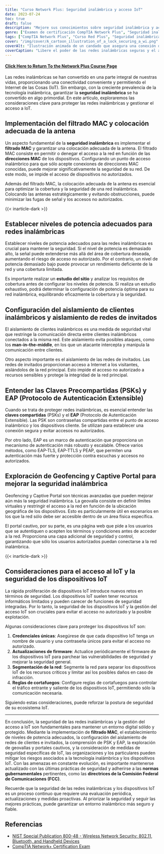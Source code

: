 ```yaml
---
title: "Curso Network Plus: Seguridad inalámbrica y acceso IoT"
date: 2023-07-24
toc: true
draft: false
description: "Mejore sus conocimientos sobre seguridad inalámbrica y acceso IoT con este completo curso Network+. Aprenda sobre filtrado MAC, colocación de antenas, configuración del nivel de potencia, claves precompartidas, EAP, geofencing y seguridad de dispositivos IoT."
genre: ["Examen de certificación CompTIA Network Plus", "Seguridad inalámbrica", "Acceso IoT", "Filtrado MAC", "Colocación de la antena", "Niveles de potencia", "Aislamiento de clientes", "Aislamiento de la red de invitados", "Claves compartidas", "EAP", "Geofencing", "Portal cautivo", "Seguridad IoT", "Redes inalámbricas", "Ciberseguridad", "Certificación informática", "Fundamentos de las redes", "Tecnologías de la información", "Aprendizaje en línea", "Desarrollo profesional"]
tags: ["CompTIA Network Plus", "Curso Red Plus", "Seguridad inalámbrica", "Acceso IoT", "Filtrado MAC", "Colocación de la antena", "Niveles de potencia", "Aislamiento de clientes", "Aislamiento de la red de invitados", "Claves compartidas", "EAP", "Geofencing", "Portal cautivo", "Seguridad IoT", "Redes inalámbricas", "Ciberseguridad", "Certificación informática", "Fundamentos de las redes", "Aprendizaje en línea", "Desarrollo profesional", "Seguridad de redes inalámbricas", "Tecnología inalámbrica", "Buenas prácticas de seguridad de redes", "Seguridad de los dispositivos IoT", "Directrices de la FCC", "Medidas de seguridad de la red", "Optimización de redes inalámbricas", "Rendimiento de la red inalámbrica", "Segmentación de redes IoT", "Autenticación de redes inalámbricas"]
cover: "/img/cover/A_cartoon_illustration_of_a_lock_securing_a_wi.png"
coverAlt: "Ilustración animada de un candado que asegura una conexión de red inalámbrica."
coverCaption: "Libere el poder de las redes inalámbricas seguras y el acceso IoT"
---
```


#### [Click Here to Return To the Network Plus Course Page](/network-plus-start)

Las redes inalámbricas se han convertido en una parte integral de nuestras vidas, proporcionando una conectividad conveniente y permitiendo el Internet de las Cosas (IoT). Sin embargo, con la creciente prevalencia de la tecnología inalámbrica, garantizar la **seguridad inalámbrica** se ha convertido en algo primordial. En este artículo, exploraremos las consideraciones clave para proteger las redes inalámbricas y gestionar el acceso a IoT.

## Implementación del filtrado MAC y colocación adecuada de la antena

Un aspecto fundamental de la **seguridad inalámbrica** es implementar el **filtrado MAC** y garantizar una colocación adecuada de la antena. El filtrado MAC consiste en permitir o denegar el acceso a la red en función de las **direcciones MAC** de los dispositivos. Configurando un punto de acceso inalámbrico para que sólo acepte conexiones de direcciones MAC conocidas, puede mejorar significativamente la seguridad de su red. De este modo, se impide el acceso de dispositivos no autorizados.

Además del filtrado MAC, la colocación adecuada de la antena es esencial para optimizar la cobertura y la seguridad de una red inalámbrica. Colocando las antenas estratégicamente y evitando obstrucciones, puede minimizar las fugas de señal y los accesos no autorizados.

{{< inarticle-dark >}}

## Establecer niveles de potencia adecuados para redes inalámbricas

Establecer niveles de potencia adecuados para las redes inalámbricas es crucial para mantener la seguridad. Si el nivel de potencia es demasiado alto, la señal puede extenderse más allá del área de cobertura deseada, aumentando el riesgo de acceso no autorizado. Por el contrario, un nivel de potencia demasiado bajo puede provocar un rendimiento deficiente de la red y una cobertura limitada.

Es importante realizar un **estudio del sitio** y analizar los requisitos de cobertura antes de configurar los niveles de potencia. Si realiza un estudio exhaustivo, podrá determinar la configuración de potencia óptima para su red inalámbrica, equilibrando eficazmente la cobertura y la seguridad.

## Configuración del aislamiento de clientes inalámbricos y aislamiento de redes de invitados

El aislamiento de clientes inalámbricos es una medida de seguridad vital que restringe la comunicación directa entre clientes inalámbricos conectados a la misma red. Este aislamiento evita posibles ataques, como los **man-in-the-middle**, en los que un atacante intercepta y manipula la comunicación entre clientes.

Otro aspecto importante es el aislamiento de las redes de invitados. Las redes de invitados proporcionan acceso a Internet a los visitantes, aislándolos de la red principal. Esto impide el acceso no autorizado a recursos sensibles y protege la integridad de la red principal.

## Entender las Claves Precompartidas (PSKs) y EAP (Protocolo de Autenticación Extensible)

Cuando se trata de proteger redes inalámbricas, es esencial entender las **claves compartidas** (PSKs) y el **EAP** (Protocolo de Autenticación Extensible). Las PSK son contraseñas compartidas entre el punto de acceso inalámbrico y los dispositivos cliente. Se utilizan para establecer una conexión segura y evitar accesos no autorizados.

Por otro lado, EAP es un marco de autenticación que proporciona un mecanismo de autenticación más robusto y escalable. Ofrece varios métodos, como EAP-TLS, EAP-TTLS y PEAP, que permiten una autenticación más fuerte y protección contra escuchas y accesos no autorizados.

## Exploración de Geofencing y Captive Portal para mejorar la seguridad inalámbrica

Geofencing y Captive Portal son técnicas avanzadas que pueden mejorar aún más la seguridad inalámbrica. La geovalla consiste en definir límites virtuales y restringir el acceso a la red en función de la ubicación geográfica de los dispositivos. Esto es particularmente útil en escenarios en los que la red sólo debe ser accesible dentro de un área física específica.

El portal cautivo, por su parte, es una página web que pide a los usuarios que se autentiquen o acepten los términos y condiciones antes de acceder a la red. Proporciona una capa adicional de seguridad y control, garantizando que sólo los usuarios autorizados puedan conectarse a la red inalámbrica.

{{< inarticle-dark >}}

## Consideraciones para el acceso al IoT y la seguridad de los dispositivos IoT

La rápida proliferación de dispositivos IoT introduce nuevos retos en términos de seguridad. Los dispositivos IoT suelen tener recursos informáticos limitados y pueden carecer de funciones de seguridad integradas. Por lo tanto, la seguridad de los dispositivos IoT y la gestión del acceso IoT son cruciales para evitar el acceso no autorizado y la posible explotación.

Algunas consideraciones clave para proteger los dispositivos IoT son:

1. **Credenciales únicas**: Asegúrese de que cada dispositivo IoT tenga un nombre de usuario y una contraseña únicos para evitar el acceso no autorizado.
2. **Actualizaciones de firmware**: Actualice periódicamente el firmware de los dispositivos IoT para parchear las vulnerabilidades de seguridad y mejorar la seguridad general.
3. **Segmentación de la red**: Segmente la red para separar los dispositivos IoT de los recursos críticos y limitar así los posibles daños en caso de infracción.
4. **Reglas de cortafuegos**: Configure reglas de cortafuegos para controlar el tráfico entrante y saliente de los dispositivos IoT, permitiendo sólo la comunicación necesaria.

Siguiendo estas consideraciones, puede reforzar la postura de seguridad de su ecosistema IoT.

______

En conclusión, la seguridad de las redes inalámbricas y la gestión del acceso a IoT son fundamentales para mantener un entorno digital sólido y protegido. Mediante la implementación de **filtrado MAC**, el establecimiento de niveles de potencia adecuados, la configuración del aislamiento de redes de clientes e invitados, la comprensión de PSK y EAP, la exploración de geovallas y portales cautivos, y la consideración de medidas de seguridad específicas de IoT, las organizaciones y los particulares pueden mitigar los riesgos asociados a la tecnología inalámbrica y los dispositivos IoT. Con las amenazas en constante evolución, es importante mantenerse actualizado con las últimas prácticas de seguridad y adherirse a las **normas gubernamentales** pertinentes, como las **directrices de la Comisión Federal de Comunicaciones (FCC)**.

Recuerde que la seguridad de las redes inalámbricas y los dispositivos IoT es un proceso continuo que requiere una evaluación periódica, actualizaciones y medidas proactivas. Al priorizar la seguridad y seguir las mejores prácticas, puede garantizar un entorno inalámbrico más seguro y fiable.

## Referencias

- [NIST Special Publication 800-48 - Wireless Network Security: 802.11, Bluetooth, and Handheld Devices](https://csrc.nist.gov/publications/detail/sp/800-48/rev-1/final)
- [CompTIA Network+ Certification Exam](https://www.comptia.org/certifications/network)
